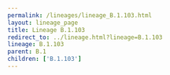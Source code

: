 ```yaml
---
permalink: /lineages/lineage_B.1.103.html
layout: lineage_page
title: Lineage B.1.103
redirect_to: ../lineage.html?lineage=B.1.103
lineage: B.1.103
parent: B.1
children: ['B.1.103']
---
```

